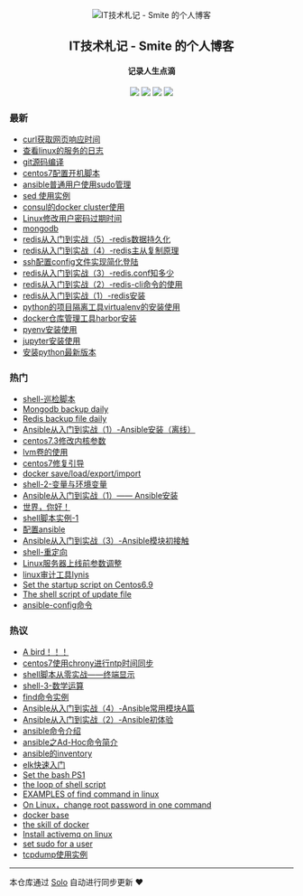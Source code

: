 <p align="center"><img alt="IT技术札记 - Smite 的个人博客" src="https://static.b3log.org/images/brand/solo-32.png"></p><h2 align="center">
IT技术札记 - Smite 的个人博客
</h2>

<h4 align="center">记录人生点滴</h4>
<p align="center"><a title="IT技术札记 - Smite 的个人博客" target="_blank" href="https://github.com/SmiteLi/solo-blog"><img src="https://img.shields.io/github/last-commit/SmiteLi/solo-blog.svg?style=flat-square&color=FF9900"></a>
<a title="GitHub repo size in bytes" target="_blank" href="https://github.com/SmiteLi/solo-blog"><img src="https://img.shields.io/github/repo-size/SmiteLi/solo-blog.svg?style=flat-square"></a>
<a title="Solo Version" target="_blank" href="https://github.com/b3log/solo/releases"><img src="https://img.shields.io/badge/solo-3.6.7-f1e05a.svg?style=flat-square&color=blueviolet"></a>
<a title="Hits" target="_blank" href="https://github.com/b3log/hits"><img src="https://hits.b3log.org/SmiteLi/solo-blog.svg"></a></p>

### 最新

* [curl获取网页响应时间](https://smite.site/articles/2019/11/20/1574249158070.html)
* [查看linux的服务的日志](https://smite.site/articles/2019/11/20/1574219737259.html)
* [git源码编译](https://smite.site/articles/2019/11/19/1574135696340.html)
* [centos7配置开机脚本](https://smite.site/articles/2019/11/14/1573703720152.html)
* [ansible普通用户使用sudo管理](https://smite.site/articles/2019/11/04/1572850841277.html)
* [sed 使用实例](https://smite.site/articles/2019/11/04/1572835822714.html)
* [consul的docker cluster使用](https://smite.site/articles/2019/10/31/1572503173904.html)
* [Linux修改用户密码过期时间](https://smite.site/articles/2019/10/30/1572433687656.html)
* [mongodb](https://smite.site/articles/2019/10/29/1572342238854.html)
* [redis从入门到实战（5）-redis数据持久化](https://smite.site/articles/2019/10/22/1571725412117.html)
* [redis从入门到实战（4）-redis主从复制原理](https://smite.site/articles/2019/10/22/1571724952553.html)
* [ssh配置config文件实现简化登陆](https://smite.site/articles/2019/10/22/1571713240035.html)
* [redis从入门到实战（3）-redis.conf知多少](https://smite.site/articles/2019/10/21/1571648905939.html)
* [redis从入门到实战（2）-redis-cli命令的使用](https://smite.site/articles/2019/10/21/1571647059548.html)
* [redis从入门到实战（1）-redis安装](https://smite.site/articles/2019/10/20/1571579147004.html)
* [python的项目隔离工具virtualenv的安装使用](https://smite.site/articles/2019/10/19/1571497452381.html)
* [docker仓库管理工具harbor安装](https://smite.site/articles/2019/10/19/1571461863269.html)
* [pyenv安装使用](https://smite.site/articles/2019/10/18/1571382043989.html)
* [jupyter安装使用](https://smite.site/articles/2019/10/18/1571380330907.html)
* [安装python最新版本](https://smite.site/articles/2019/10/18/1571378403620.html)

### 热门

* [shell-巡检脚本](https://smite.site/articles/2019/07/19/1563519431599.html)
* [Mongodb backup daily](https://smite.site/articles/2019/09/11/1568187187538.html)
* [Redis backup file daily](https://smite.site/articles/2019/09/12/1568255347994.html)
* [Ansible从入门到实战（1）-Ansible安装（离线）](https://smite.site/articles/2019/10/10/1570690567322.html)
* [centos7.3修改内核参数](https://smite.site/articles/2019/09/24/1569309048141.html)
* [lvm卷的使用](https://smite.site/articles/2019/07/22/1563798784406.html)
* [centos7修复引导](https://smite.site/articles/2019/06/11/1560227801329.html)
* [docker save/load/export/import](https://smite.site/articles/2019/09/16/1568627164223.html)
* [shell-2-变量与环境变量](https://smite.site/articles/2019/07/20/1563601922040.html)
* [Ansible从入门到实战（1）—— Ansible安装](https://smite.site/articles/2019/09/02/1567406217520.html)
* [世界，你好！](https://smite.site/hello-solo)
* [shell脚本实例-1](https://smite.site/articles/2019/06/11/1560246472451.html)
* [配置ansible](https://smite.site/articles/2019/09/02/1567406823399.html)
* [Ansible从入门到实战（3）-Ansible模块初接触](https://smite.site/articles/2019/10/08/1570533045056.html)
* [shell-重定向](https://smite.site/articles/2019/07/20/1563616493883.html)
* [Linux服务器上线前参数调整](https://smite.site/articles/2019/08/31/1567254500496.html)
* [linux审计工具lynis](https://smite.site/articles/2019/09/20/1568948341218.html)
* [Set the startup script on Centos6.9](https://smite.site/articles/2019/09/10/1568087831690.html)
* [The shell script of update file](https://smite.site/articles/2019/09/09/1568034492008.html)
* [ansible-config命令](https://smite.site/articles/2019/09/02/1567408812395.html)

### 热议

* [A bird！！！](https://smite.site/articles/2019/06/10/1560176729708.html)
* [centos7使用chrony进行ntp时间同步](https://smite.site/articles/2019/06/12/1560329546479.html)
* [shell脚本从零实战——终端显示](https://smite.site/articles/2019/07/16/1563287012292.html)
* [shell-3-数学运算](https://smite.site/articles/2019/07/20/1563615184000.html)
* [find命令实例](https://smite.site/articles/2019/08/31/1567210719944.html)
* [Ansible从入门到实战（4）-Ansible常用模块A篇](https://smite.site/articles/2019/09/02/1567383979702.html)
* [Ansible从入门到实战（2）-Ansible初体验](https://smite.site/articles/2019/09/02/1567408258989.html)
* [ansible命令介绍](https://smite.site/articles/2019/09/02/1567408516348.html)
* [ansible之Ad-Hoc命令简介](https://smite.site/articles/2019/09/02/1567408897272.html)
* [ansible的inventory](https://smite.site/articles/2019/09/02/1567415545793.html)
* [elk快速入门](https://smite.site/articles/2019/09/04/1567578582388.html)
* [Set the bash PS1](https://smite.site/articles/2019/09/05/1567672512586.html)
* [the loop of shell script](https://smite.site/articles/2019/09/05/1567674411515.html)
* [EXAMPLES of find command in linux](https://smite.site/articles/2019/09/08/1567951229098.html)
* [On Linux，change root password in one command](https://smite.site/articles/2019/09/12/1568273318782.html)
* [docker base](https://smite.site/articles/2019/09/16/1568615119140.html)
* [the skill of docker](https://smite.site/articles/2019/09/16/1568616618160.html)
* [Install activemq on linux](https://smite.site/articles/2019/09/18/1568787655839.html)
* [set sudo for a user](https://smite.site/articles/2019/09/19/1568900626840.html)
* [tcpdump使用实例](https://smite.site/articles/2019/09/20/1568976053479.html)

---

本仓库通过 [Solo](https://github.com/b3log/solo) 自动进行同步更新 ❤️ 